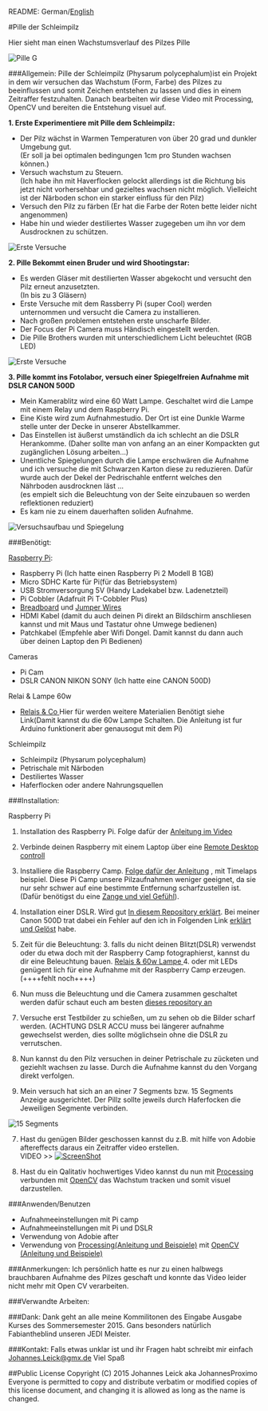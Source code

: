 README: German/[English](README.md)

#Pille der Schleimpilz

Hier sieht man einen Wachstumsverlauf des Pilzes Pille

![Pille G](Pictures/pille.jpg)

###Allgemein:
Pille der Schleimpilz (Physarum polycephalum)ist ein Projekt in dem wir versuchen das Wachstum (Form, Farbe) des Pilzes zu beeinflussen und somit Zeichen entstehen zu lassen und dies in einem Zeitraffer festzuhalten. Danach bearbeiten wir diese Video mit Processing, OpenCV und bereiten die Entstehung visuel auf.


**1. Erste Experimentiere mit Pille dem Schleimpilz:**
	
- Der Pilz wächst in Warmen Temperaturen von über 20 grad und dunkler Umgebung gut.  
(Er soll ja bei optimalen bedingungen 1cm pro Stunden wachsen können.)  
- Versuch wachstum zu Steuern.  
(Ich habe ihn mit Haverflocken gelockt allerdings ist die Richtung bis jetzt nicht vorhersehbar und gezieltes wachsen nicht möglich. Vielleicht ist der Närboden schon ein starker einfluss für den Pilz)
-  Versuch den Pilz zu färben
(Er hat die Farbe der Roten bette leider nicht angenommen)  
-  Habe hin und wieder destiliertes Wasser zugegeben um ihn vor dem Ausdrocknen zu schützen.

![Erste Versuche](Pictures/first_try.jpg)

**2. Pille Bekommt einen Bruder und wird Shootingstar:**

-  Es werden Gläser mit destilierten Wasser abgekocht und versucht den Pilz erneut anzusetzten.  
(In bis zu 3 Gläsern)
- Erste Versuche mit dem Rassberry Pi (super Cool) werden unternommen und versucht die Camera zu installieren.
- Nach großen problemen entstehen erste unscharfe Bilder.
- Der Focus der Pi Camera muss Händisch eingestellt werden.
- Die Pille Brothers wurden mit unterschiedlichem Licht beleuchtet (RGB LED)

![Erste Versuche](Pictures/pille-brothers.jpg)

**3. Pille kommt ins Fotolabor, versuch einer Spiegelfreien Aufnahme mit DSLR CANON 500D**

- Mein Kamerablitz wird eine 60 Watt Lampe. Geschaltet wird die Lampe mit einem Relay und dem Raspberry Pi.
- Eine Kiste wird zum Aufnahmestudio. Der Ort ist eine Dunkle Warme stelle unter der Decke in unserer Abstellkammer.
- Das Einstellen ist äußerst umständlich da ich schlecht an die DSLR Herankomme. (Daher sollte man von anfang an an einer Kompackten gut zugänglichen Lösung arbeiten...)
- Unentliche Spiegelungen durch die Lampe erschwären die Aufnahme und ich versuche die mit Schwarzen Karton diese zu reduzieren. Dafür wurde auch der Dekel der Pedrischahle entfernt welches den Nährboden ausdrocknen läst ...  
 (es empielt sich die Beleuchtung von der Seite einzubauen so werden reflektionen reduziert)
- Es kam nie zu einem dauerhaften soliden Aufnahme.

![Versuchsaufbau und Spiegelung](Pictures/Box-DSLR.jpg)

###Benötigt:

[Raspberry Pi](https://www.tinkersoup.de/raspberry-pi/):

-	Raspberry Pi (Ich hatte einen Raspberry Pi 2 Modell B 1GB)
-	Micro SDHC Karte für Pi(für das Betriebsystem)  
-	USB Stromversorgung 5V (Handy Ladekabel bzw. Ladenetzteil)
-	Pi Cobbler (Adafruit Pi T-Cobbler Plus)
-	[Breadboard](http://www.exp-tech.de/komponenten-zubehoer/breadboards/breadboard-830-630-200) und [Jumper Wires](http://www.exp-tech.de/komponenten-zubehoer/kabel/75-pcs-breadboard-jumper-wires-with-m-m-connectors) 
-	HDMI Kabel (damit du auch deinen Pi direkt an Bildschirm anschliesen kannst und mit Maus und Tastatur ohne Umwege bedienen)  
-	Patchkabel (Empfehle aber Wifi Dongel. Damit kannst du dann auch über deinen Laptop den Pi Bedienen)  

Cameras

-	Pi Cam
-	DSLR CANON NIKON SONY (Ich hatte eine CANON 500D)

Relai & Lampe 60w

-	[Relais & Co ](http://www.glacialwanderer.com/hobbyrobotics/?p=9) Hier für werden weitere Materialien Benötigt siehe Link(Damit kannst du die 60w Lampe Schalten. Die Anleitung ist fur Arduino funktionerit aber genausogut mit dem Pi)

Schleimpilz

-	Schleimpilz (Physarum polycephalum)
-	Petrischale mit Närboden
-	Destiliertes Wasser
-	Haferflocken oder andere Nahrungsquellen

###Installation:

Raspberry Pi

1. Installation des Raspberry Pi. Folge dafür der [Anleitung im Video](https://www.raspberrypi.org/help/noobs-setup/)

2. Verbinde deinen Raspberry mit einem Laptop über eine [Remote Desktop controll](https://github.com/Johannesproximo/Remote-Desktop-too-Raspberry-Pi/blob/master/README.md)

3. Installiere die Raspberry Camp. [Folge dafür der Anleitung](https://www.youtube.com/watch?t=65&v=8xWy3g2QAZ8) , mit Timelaps beispiel. Diese Pi Camp unsere Pilzaufnahmen weniger geeignet, da sie nur sehr schwer auf eine bestimmte Entfernung scharfzustellen ist.(Dafür benötigst du eine [Zange und viel Gefühl](https://www.youtube.com/watch?v=u6VhRVH3Z6Y)).
4. Installation einer DSLR. Wird gut [In diesem Repository erklärt](https://github.com/topada/DSLR-Timelapse-gphoto-RPI). Bei meiner Canon 500D trat dabei ein Fehler auf den ich in Folgenden Link [erklärt und Gelöst](https://github.com/Johannesproximo/Pille-der-Schleimpilz/blob/master/DSLR-Timelapse-gphoto-RPI-Zusatz.md) habe.
2. Zeit für die Beleuchtung:
	3. falls du nicht deinen Blitzt(DSLR) verwendst oder du etwa doch mit der Raspberry Camp fotographierst, kannst du dir eine Beleuchtung bauen. [Relais & 60w Lampe ](http://www.glacialwanderer.com/hobbyrobotics/?p=9) 
	4. oder mit LEDs genügent lich für eine Aufnahme mit der Raspberry Camp erzeugen.(++++fehlt noch++++)

3. Nun muss die Beleuchtung und die Camera zusammen geschaltet werden dafür schaut euch am besten [dieses repository an](https://github.com/FH-Potsdam/slime-mold-recording-setup)

4. Versuche erst Testbilder zu schießen, um zu sehen ob die Bilder scharf werden. (ACHTUNG DSLR ACCU muss bei längerer aufnahme gewechselst werden, dies sollte möglichsein ohne die DSLR zu verrutschen.
5. Nun kannst du den Pilz versuchen in deiner Petrischale zu zücketen und geziehlt wachsen zu lasse. Durch die Aufnahme kannst du den Vorgang direkt verfolgen.

6. Mein versuch hat sich an an einer 7 Segments bzw. 15 Segments Anzeige ausgerichtet. Der Pillz sollte jeweils durch Haferfocken die Jeweiligen Segmente verbinden.

![15 Segments](Pictures/seven.jpg)

7. Hast du genügen Bilder geschossen kannst du z.B. mit hilfe von Adobie aftereffects daraus ein Zeitraffer video erstellen.  
VIDEO >>
[![ScreenShot](http://img.youtube.com/vi/K0P-oIHyvpc/0.jpg)](https://youtu.be/K0P-oIHyvpc)

8. Hast du ein Qalitativ hochwertiges Video kannst du nun mit [Processing](https://processing.org/) verbunden mit [OpenCV](https://github.com/FH-Potsdam/hello-processing-py-cv-world) das Wachstum tracken und somit visuel darzustellen.


###Anwenden/Benutzen

- Aufnahmeeinstellungen mit Pi camp
- Aufnahmeeinstellungen mit Pi und DSLR
- Verwendung von Adobie after
- Verwendung von [Processing(Anleitung und Beispiele)](https://processing.org/) mit [OpenCV (Anleitung und Beispiele)](https://github.com/FH-Potsdam/hello-processing-py-cv-world)

###Anmerkungen:
Ich persönlich hatte es nur zu einen halbwegs brauchbaren Aufnahme des Pilzes geschaft und konnte das Video leider nicht mehr mit Open CV verarbeiten.

###Verwandte Arbeiten:


###Dank:
Dank geht an alle meine Kommilitonen des Eingabe Ausgabe Kurses des Sommersemester 2015. Gans besonders natürlich Fabiantheblind unseren JEDI Meister.

###Kontakt:
Falls etwas unklar ist und ihr Fragen habt schreibt mir einfach Johannes.Leick@gmx.de
Viel Spaß

##Public License
Copyright (C) 2015 Johannes Leick aka JohannesProximo Everyone is permitted to copy and distribute verbatim or modified copies of this license document, and changing it is allowed as long as the name is changed.  
